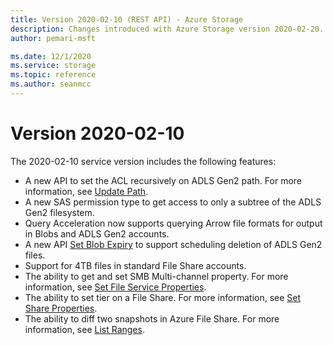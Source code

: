 ```yaml
---
title: Version 2020-02-10 (REST API) - Azure Storage
description: Changes introduced with Azure Storage version 2020-02-20.
author: pemari-msft

ms.date: 12/1/2020
ms.service: storage
ms.topic: reference
ms.author: seanmcc
---
```


# Version 2020-02-10
  
The 2020-02-10 service version includes the following features:

- A new API to set the ACL recursively on ADLS Gen2 path. For more information, see [Update Path](/rest/api/storageservices/datalakestoragegen2/path/update).
- A new SAS permission type to get access to only a subtree of the ADLS Gen2 filesystem.
- Query Acceleration now supports querying Arrow file formats for output in Blobs and ADLS Gen2 accounts.
- A new API [Set Blob Expiry](set-blob-expiry.md) to support scheduling deletion of ADLS Gen2 files.
- Support for 4TB files in standard File Share accounts.
- The ability to get and set SMB Multi-channel property.  For more information, see [Set File Service Properties](set-file-service-properties.md).
- The ability to set tier on a File Share.  For more information, see [Set Share Properties](Set-Share-Properties.md).
- The ability to diff two snapshots in Azure File Share.  For more information, see [List Ranges](List-Ranges.md).
